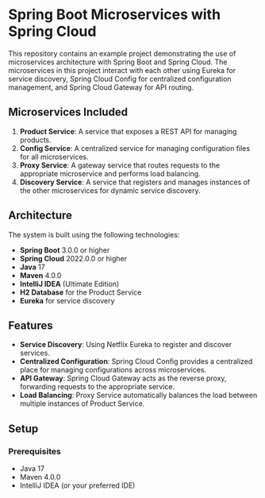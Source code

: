 # Spring Boot Microservices with Spring Cloud

This repository contains an example project demonstrating the use of microservices architecture with Spring Boot and Spring Cloud. The microservices in this project interact with each other using Eureka for service discovery, Spring Cloud Config for centralized configuration management, and Spring Cloud Gateway for API routing.

## Microservices Included

1. **Product Service**: A service that exposes a REST API for managing products.
2. **Config Service**: A centralized service for managing configuration files for all microservices.
3. **Proxy Service**: A gateway service that routes requests to the appropriate microservice and performs load balancing.
4. **Discovery Service**: A service that registers and manages instances of the other microservices for dynamic service discovery.

## Architecture

The system is built using the following technologies:
- **Spring Boot** 3.0.0 or higher
- **Spring Cloud** 2022.0.0 or higher
- **Java** 17
- **Maven** 4.0.0
- **IntelliJ IDEA** (Ultimate Edition)
- **H2 Database** for the Product Service
- **Eureka** for service discovery

## Features
- **Service Discovery**: Using Netflix Eureka to register and discover services.
- **Centralized Configuration**: Spring Cloud Config provides a centralized place for managing configurations across microservices.
- **API Gateway**: Spring Cloud Gateway acts as the reverse proxy, forwarding requests to the appropriate service.
- **Load Balancing**: Proxy Service automatically balances the load between multiple instances of Product Service.

## Setup

### Prerequisites
- Java 17
- Maven 4.0.0
- IntelliJ IDEA (or your preferred IDE)
